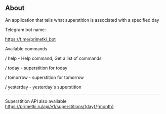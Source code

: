 ## About

An application that tells what superstition is associated with a specified day



Telegram bot name:

https://t.me/primetki_bot



Available commands

/ help - Help command, Get a list of commands

/ today - superstition for today

/ tomorrow - superstition for tomorrow

/ yesterday - yesterday's superstition


---

Superstition API also available
https://primetki.ru/api/v1/superstitions/{day}/{month}
